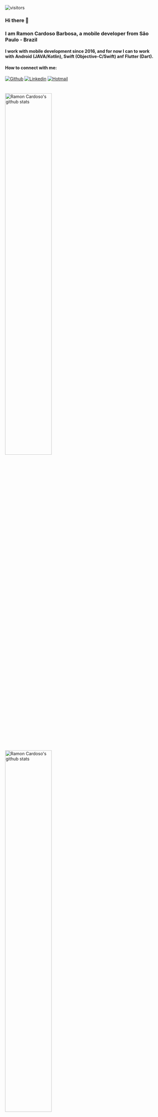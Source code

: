 <img align="center" alt="visitors" src="https://visitor-badge.glitch.me/badge?page_id=RamonCardosoBarbosa.RamonCardosoBarbosa" />

### Hi there 👋

### I am Ramon Cardoso Barbosa, a mobile developer from São Paulo - Brazil

#### I work with mobile development since 2016, and for now I can to work with Android (JAVA/Kotlin), Swift (Objective-C/Swift) anf Flutter (Dart).

#### How to connect with me:
[![Github](https://img.shields.io/badge/-Github-000?style=flat&logo=Github&logoColor=white)](https://github.com/RamonCardosoBarbosa)
[![Linkedin](https://img.shields.io/badge/-LinkedIn-blue?style=flat&logo=Linkedin&logoColor=white)](https://www.linkedin.com/in/ramon-cardoso/)
[![Hotmail](https://img.shields.io/badge/-Outlook-blue?style=flat&logo=Microsoft&logoColor=white)](mailto:cardosoramonbarbosa@hotmail.com)
#
<img width="55%" align="left" alt="Ramon Cardoso's github stats" src="https://github-readme-stats.vercel.app/api?username=RamonCardosoBarbosa&show_icons=true&hide_border=true&theme=dark&count_private=true&include_all_commits=true" />

<img width="55%" align="left" alt="Ramon Cardoso's github stats" src="https://github-readme-stats.vercel.app/api/wakatime?username=RamonCardosoBarbosa" />
